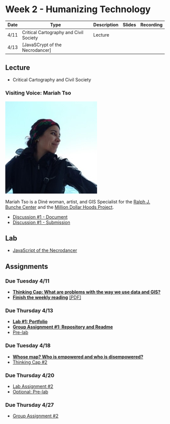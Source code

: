 # Week 2 - Humanizing Technology

Date|Type|Description|Slides|Recording|
|---|----|-----------|------|---------|
|4/11|Critical Cartography and Civil Society|Lecture|||
|4/13|[JavaSCrypt of the Necrodancer]||||

## Lecture

- Critical Cartography and Civil Society
 
### Visiting Voice: Mariah Tso
![../media/mariahtso.jpg](../media/mariahtso.jpg)

Mariah Tso is a Diné woman, artist, and GIS Specialist for the [Ralph J. Bunche Center](https://bunchecenter.ucla.edu/) and the [Million Dollar Hoods Project](https://milliondollarhoods.pre.ss.ucla.edu/).

- [Discussion #1 - Document](https://docs.google.com/document/d/1kFfSY3FOYjmkDQwF0iWhwwaa4aODrNtHL1MXd_gLFwY/copy)
- [Discussion #1 - Submission](https://docs.google.com/spreadsheets/d/1ZAr9Hd9fmtevEGRadA_a4xl-AoXM8eZJ3VQFygXnT5o/edit#gid=1823767792)
## Lab

- [JavaScript of the Necrodancer](../labs/week2/index.md)

## Assignments

### Due Tuesday 4/11

- [**Thinking Cap: What are problems with the way we use data and GIS?**](../assignments/week1/thinking_cap.md)
- [**Finish the weekly reading**](../assignments/week1/reading.md) [[PDF]](../materials/readings/An_Introduction_to_Critical_Cartography.pdf)
 
### Due Thursday 4/13

- [**Lab #1: Portfolio**](../assignments/week1/lab_assignment.md)
- [**Group Assignment #1: Repository and Readme**](../assignments/week1/group_assignment.md)
- [Pre-lab](../assignments/week2/prelab.md)

### Due Tuesday 4/18

- [**Whose map? Who is empowered and who is disempowered?**](../assignments/week2/reading.md)
- [Thinking Cap #2](https://github.com/albertkun/22S-ASIAAM-191A/discussions/10)

### Due Thursday 4/20

- [Lab Assignment #2](../assignments/week2/lab_assignment.md)
- [Optional: Pre-lab](../assignments/week3/prelab.md)

### Due Thursday 4/27

- [Group Assignment #2](../assignments/week2/group_assignment.md)
